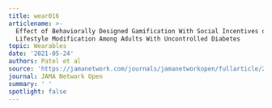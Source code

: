 ```yaml
---
title: wear016
articlename: >-
  Effect of Behaviorally Designed Gamification With Social Incentives on
  Lifestyle Modification Among Adults With Uncontrolled Diabetes
topic: Wearables
date: '2021-05-24'
authors: Patel et al
source: 'https://jamanetwork.com/journals/jamanetworkopen/fullarticle/2780065'
journal: JAMA Network Open
summary: ' '
spotlight: false
---
```


